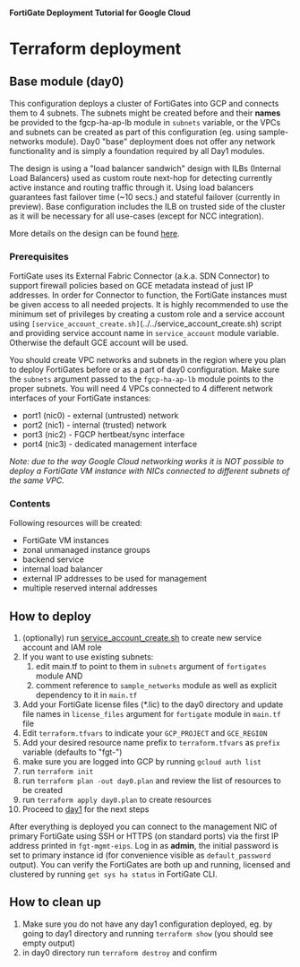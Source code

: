#### FortiGate Deployment Tutorial for Google Cloud
# Terraform deployment
## Base module (day0)

This configuration deploys a cluster of FortiGates into GCP and connects them to 4 subnets. The subnets might be created before and their **names** be provided to the fgcp-ha-ap-lb module in `subnets` variable, or the VPCs and subnets can be created as part of this configuration (eg. using sample-networks module). Day0 "base" deployment does not offer any network functionality and is simply a foundation required by all Day1 modules.

The design is using a "load balancer sandwich" design with ILBs (Internal Load Balancers) used as custom route next-hop for detecting currently active instance and routing traffic through it. Using load balancers guarantees fast failover time (~10 secs.) and stateful failover (currently in preview). Base configuration includes the ILB on trusted side of the cluster as it will be necessary for all use-cases (except for NCC integration).

More details on the design can be found [here](../../docs/architecture-reference.md).

### Prerequisites
FortiGate uses its External Fabric Connector (a.k.a. SDN Connector) to support firewall policies based on GCE metadata instead of just IP addresses. In order for Connector to function, the FortiGate instances must be given access to all needed projects. It is highly recommended to use the minimum set of privileges by creating a custom role and a service account using `[service_account_create.sh]`(../../service_account_create.sh) script and providing service account name in `service_account` module variable. Otherwise the default GCE account will be used.

You should create VPC networks and subnets in the region where you plan to deploy FortiGates before or as a part of day0 configuration. Make sure the `subnets` argument passed to the `fgcp-ha-ap-lb` module points to the proper subnets. You will need 4 VPCs connected to 4 different network interfaces of your FortiGate instances:
- port1 (nic0) - external (untrusted) network
- port2 (nic1) - internal (trusted) network
- port3 (nic2) - FGCP hertbeat/sync interface
- port4 (nic3) - dedicated management interface

*Note: due to the way Google Cloud networking works it is NOT possible to deploy a FortiGate VM instance with NICs connected to different subnets of the same VPC.*

### Contents
Following resources will be created:
- FortiGate VM instances
- zonal unmanaged instance groups
- backend service
- internal load balancer
- external IP addresses to be used for management
- multiple reserved internal addresses

## How to deploy
1. (optionally) run [service_account_create.sh](../../service_account_create.sh) to create new service account and IAM role
1. If you want to use existing subnets:
    1. edit main.tf to point to them in `subnets` argument of `fortigates` module AND
    1. comment reference to `sample_networks` module as well as explicit dependency to it in `main.tf`
1. Add your FortiGate license files (*.lic) to the day0 directory and update file names in `license_files` argument for `fortigate` module in `main.tf` file
1. Edit `terraform.tfvars` to indicate your `GCP_PROJECT` and `GCE_REGION`
1. Add your desired resource name prefix to `terraform.tfvars` as `prefix` variable (defaults to "fgt-")
1. make sure you are logged into GCP by running `gcloud auth list`
1. run `terraform init`
1. run `terraform plan -out day0.plan` and review the list of resources to be created
1. run `terraform apply day0.plan` to create resources
1. Proceed to [day1](../day1) for the next steps

After everything is deployed you can connect to the management NIC of primary FortiGate using SSH or HTTPS (on standard ports) via the first IP address printed in `fgt-mgmt-eips`. Log in as **admin**, the initial password is set to primary instance id (for convenience visible as `default_password` output). You can verify the FortiGates are both up and running, licensed and clustered by running `get sys ha status` in FortiGate CLI.

## How to clean up
1. Make sure you do not have any day1 configuration deployed, eg. by going to day1 directory and running `terraform show` (you should see empty output)
1. in day0 directory run `terraform destroy` and confirm

